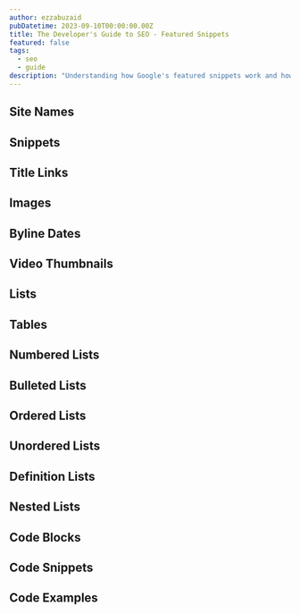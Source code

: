 ```yaml
---
author: ezzabuzaid
pubDatetime: 2023-09-10T00:00:00.00Z
title: The Developer's Guide to SEO - Featured Snippets
featured: false
tags:
  - seo
  - guide
description: "Understanding how Google's featured snippets work and how you can add them to your website."
---
```


## Site Names

## Snippets

## Title Links

## Images

## Byline Dates

## Video Thumbnails

## Lists

## Tables

## Numbered Lists

## Bulleted Lists

## Ordered Lists

## Unordered Lists

## Definition Lists

## Nested Lists

## Code Blocks

## Code Snippets

## Code Examples
